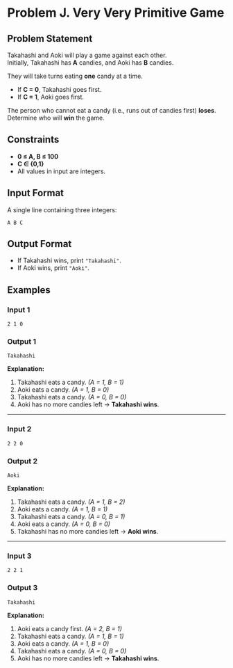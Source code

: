 # Problem J. Very Very Primitive Game

## Problem Statement  
Takahashi and Aoki will play a game against each other.  
Initially, Takahashi has **A** candies, and Aoki has **B** candies.  

They will take turns eating **one** candy at a time.  
- If **C = 0**, Takahashi goes first.  
- If **C = 1**, Aoki goes first.  

The person who cannot eat a candy (i.e., runs out of candies first) **loses**.  
Determine who will **win** the game.

## Constraints  
- **0 ≤ A, B ≤ 100**  
- **C ∈ {0,1}**  
- All values in input are integers.  

## Input Format  
A single line containing three integers:  
```
A B C
```

## Output Format  
- If Takahashi wins, print `"Takahashi"`.  
- If Aoki wins, print `"Aoki"`.  

## Examples  

### **Input 1**  
```
2 1 0
```  
### **Output 1**  
```
Takahashi
```  
**Explanation:**  
1. Takahashi eats a candy. *(A = 1, B = 1)*  
2. Aoki eats a candy. *(A = 1, B = 0)*  
3. Takahashi eats a candy. *(A = 0, B = 0)*  
4. Aoki has no more candies left → **Takahashi wins**.  

---

### **Input 2**  
```
2 2 0
```  
### **Output 2**  
```
Aoki
```  
**Explanation:**  
1. Takahashi eats a candy. *(A = 1, B = 2)*  
2. Aoki eats a candy. *(A = 1, B = 1)*  
3. Takahashi eats a candy. *(A = 0, B = 1)*  
4. Aoki eats a candy. *(A = 0, B = 0)*  
5. Takahashi has no more candies left → **Aoki wins**.  

---

### **Input 3**  
```
2 2 1
```  
### **Output 3**  
```
Takahashi
```  
**Explanation:**  
1. Aoki eats a candy first. *(A = 2, B = 1)*  
2. Takahashi eats a candy. *(A = 1, B = 1)*  
3. Aoki eats a candy. *(A = 1, B = 0)*  
4. Takahashi eats a candy. *(A = 0, B = 0)*  
5. Aoki has no more candies left → **Takahashi wins**.  
